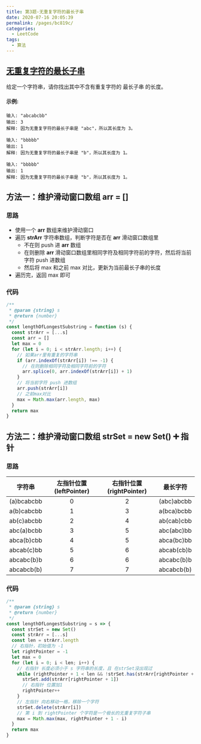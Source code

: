 ```yaml
---
title: 第3题-无重复字符的最长子串
date: 2020-07-16 20:05:39
permalink: /pages/bc819c/
categories:
  - LeetCode
tags:
  - 算法
---
```


## [无重复字符的最长子串](https://leetcode-cn.com/problems/longest-substring-without-repeating-characters/)

给定一个字符串，请你找出其中不含有重复字符的 最长子串 的长度。

<!-- more -->

#### 示例:

```
输入: "abcabcbb"
输出: 3
解释: 因为无重复字符的最长子串是 "abc"，所以其长度为 3。
```

```
输入: "bbbbb"
输出: 1
解释: 因为无重复字符的最长子串是 "b"，所以其长度为 1。
```

```
输入: "bbbbb"
输出: 1
解释: 因为无重复字符的最长子串是 "b"，所以其长度为 1。
```

## 方法一：维护滑动窗口数组 arr = []

### 思路

- 使用一个 **arr** 数组来维护滑动窗口
- 遍历 **strArr** 字符串数组，判断字符是否在 **arr** 滑动窗口数组里
  - 不在则 push 进 **arr** 数组
  - 在则删除 **arr** 滑动窗口数组里相同字符及相同字符前的字符，然后将当前字符 push 进数组
  - 然后将 max 和之前 max 对比，更新为当前最长子串的长度
- 遍历完，返回 max 即可

### 代码

```JavaScript
/**
 * @param {string} s
 * @return {number}
 */
const lengthOfLongestSubstring = function (s) {
  const strArr = [...s]
  const arr = []
  let max = 0
  for (let i = 0; i < strArr.length; i++) {
    // 如果arr里有重复的字符串
    if (arr.indexOf(strArr[i]) !== -1) {
      // 在则删除相同字符及相同字符前的字符
      arr.splice(0, arr.indexOf(strArr[i]) + 1)
    }
    // 将当前字符 push 进数组
    arr.push(strArr[i])
    // 之前max对比
    max = Math.max(arr.length, max)
  }
  return max
}
```

## 方法二：维护滑动窗口数组 strSet = new Set() ➕ 指针

### 思路

|   字符串   | 左指针位置(leftPointer) | 右指针位置(rightPointer) |  最长字符  |
| :--------: | :---------------------: | :----------------------: | :--------: |
| (a)bcabcbb |            0            |            2             | (abc)abcbb |
| a(b)cabcbb |            1            |            3             | a(bca)bcbb |
| ab(c)abcbb |            2            |            4             | ab(cab)cbb |
| abc(a)bcbb |            3            |            5             | abc(abc)bb |
| abca(b)cbb |            4            |            5             | abca(bc)bb |
| abcab(c)bb |            5            |            6             | abcab(cb)b |
| abcabc(b)b |            6            |            6             | abcabc(b)b |
| abcabcb(b) |            7            |            7             | abcabcb(b) |

### 代码

```JavaScript
/**
 * @param {string} s
 * @return {number}
 */
const lengthOfLongestSubstring = s => {
  const strSet = new Set()
  const strArr = [...s]
  const len = strArr.length
  // 右指针，初始值为 -1
  let rightPointer = -1
  let max = 0
  for (let i = 0; i < len; i++) {
    // 右指针 长度必须小于 s 字符串的长度，且 在strSet没出现过
    while (rightPointer + 1 < len && !strSet.has(strArr[rightPointer + 1])) {
      strSet.add(strArr[rightPointer + 1])
      // 右指针 位置加1
      rightPointer++
    }
    // 左指针 向右移动一格，移除一个字符
    strSet.delete(strArr[i])
    // 第 i 到 rightPointer 个字符是一个极长的无重复字符子串
    max = Math.max(max, rightPointer + 1 - i)
  }
  return max
}
```
